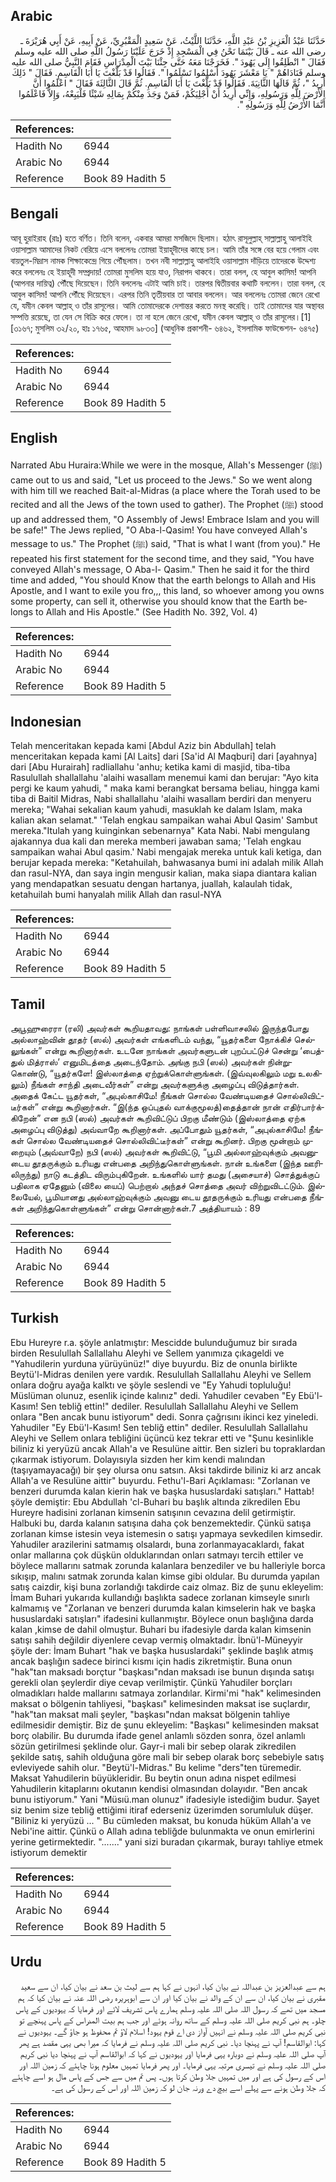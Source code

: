 ## Arabic


<div dir="rtl" lang="ar" style={{fontSize:'larger',backgroundColor:'#f8f9fa',padding:20}}>
حَدَّثَنَا عَبْدُ الْعَزِيزِ بْنُ عَبْدِ اللَّهِ، حَدَّثَنَا اللَّيْثُ، عَنْ سَعِيدٍ الْمَقْبُرِيِّ، عَنْ أَبِيهِ، عَنْ أَبِي هُرَيْرَةَ ـ رضى الله عنه ـ قَالَ بَيْنَمَا نَحْنُ فِي الْمَسْجِدِ إِذْ خَرَجَ عَلَيْنَا رَسُولُ اللَّهِ صلى الله عليه وسلم فَقَالَ ‏"‏ انْطَلِقُوا إِلَى يَهُودَ ‏"‏‏.‏ فَخَرَجْنَا مَعَهُ حَتَّى جِئْنَا بَيْتَ الْمِدْرَاسِ فَقَامَ النَّبِيُّ صلى الله عليه وسلم فَنَادَاهُمْ ‏"‏ يَا مَعْشَرَ يَهُودَ أَسْلِمُوا تَسْلَمُوا ‏"‏‏.‏ فَقَالُوا قَدْ بَلَّغْتَ يَا أَبَا الْقَاسِمِ‏.‏ فَقَالَ ‏"‏ ذَلِكَ أُرِيدُ ‏"‏، ثُمَّ قَالَهَا الثَّانِيَةَ‏.‏ فَقَالُوا قَدْ بَلَّغْتَ يَا أَبَا الْقَاسِمِ‏.‏ ثُمَّ قَالَ الثَّالِثَةَ فَقَالَ ‏"‏ اعْلَمُوا أَنَّ الأَرْضَ لِلَّهِ وَرَسُولِهِ، وَإِنِّي أُرِيدُ أَنْ أُجْلِيَكُمْ، فَمَنْ وَجَدَ مِنْكُمْ بِمَالِهِ شَيْئًا فَلْيَبِعْهُ، وَإِلاَّ فَاعْلَمُوا أَنَّمَا الأَرْضُ لِلَّهِ وَرَسُولِهِ ‏"‏‏.‏
</div>
<div style={{backgroundColor:'#f8f9fa',padding:20, marginBottom: 10}}><table> <thead> <tr> <th>References:</th> <th></th> </tr> </thead> <tbody><tr><td>Hadith No</td><td>6944</td></tr><tr><td>Arabic No</td><td>6944</td></tr><tr><td>Reference</td><td>Book 89 Hadith 5</td></tr></tbody></table></div>

## Bengali


<div dir="ltr" lang="bn" style={{fontSize:'larger',backgroundColor:'#f8f9fa',padding:20}}>
আবূ হুরাইরাহ (রাঃ) হতে বর্ণিত। তিনি বলেন, একবার আমরা মসজিদে ছিলাম। হঠাৎ রাসূলুল্লাহ্ সাল্লাল্লাহু আলাইহি ওয়াসাল্লাম আমাদের নিকট বেরিয়ে এসে বললেনঃ তোমরা ইয়াহূদীদের কাছে চল। আমি তাঁর সঙ্গে বের হয়ে গেলাম এবং বায়তুল-মিদ্রাস নামক শিক্ষাকেন্দ্রে গিয়ে পৌঁছলাম। তখন নবী সাল্লাল্লাহু আলাইহি ওয়াসাল্লাম দাঁড়িয়ে তাদেরকে উদ্দেশ্য করে বললেনঃ হে ইয়াহূদী সম্প্রদায়! তোমরা মুসলিম হয়ে যাও, নিরাপদ থাকবে। তারা বলল, হে আবুল কাসিম! আপনি (আপনার দায়িত্ব) পৌঁছে দিয়েছেন। তিনি বললেনঃ এটাই আমি চাই। তারপর দ্বিতীয়বার কথাটি বললেন। তারা বলল, হে আবুল কাসিম! আপনি পৌঁছে দিয়েছেন। এরপর তিনি তৃতীয়বার তা আবার বললেন। আর বললেনঃ তোমরা জেনে রেখো যে, যমীন কেবল আল্লাহ্ ও তাঁর রাসূলের। আমি তোমাদেরকে দেশান্তর করতে মনস্থ করেছি। তাই তোমাদের যার অস্থাবর সম্পত্তি রয়েছে, তা যেন সে বিক্রি করে ফেলে। তা না হলে জেনে রেখো, যমীন কেবল আল্লাহ্ ও তাঁর রাসূলের।[1] [৩১৬৭; মুসলিম ৩২/২০, হাঃ ১৭৬৫, আহমাদ ৯৮৩৩] (আধুনিক প্রকাশনী- ৬৪৬২, ইসলামিক ফাউন্ডেশন- ৬৪৭৫)
</div>
<div style={{backgroundColor:'#f8f9fa',padding:20, marginBottom: 10}}><table> <thead> <tr> <th>References:</th> <th></th> </tr> </thead> <tbody><tr><td>Hadith No</td><td>6944</td></tr><tr><td>Arabic No</td><td>6944</td></tr><tr><td>Reference</td><td>Book 89 Hadith 5</td></tr></tbody></table></div>

## English


<div dir="ltr" lang="en" style={{fontSize:'larger',backgroundColor:'#f8f9fa',padding:20}}>
Narrated Abu Huraira:While we were in the mosque, Allah's Messenger (ﷺ) came out to us and said, "Let us proceed to the Jews." So we went along with him till we reached Bait-al-Midras (a place where the Torah used to be recited and all the Jews of the town used to gather). The Prophet (ﷺ) stood up and addressed them, "O Assembly of Jews! Embrace Islam and you will be safe!" The Jews replied, "O Aba-l-Qasim! You have conveyed Allah's message to us." The Prophet (ﷺ) said, "That is what I want (from you)." He repeated his first statement for the second time, and they said, "You have conveyed Allah's message, O Aba-l- Qasim." Then he said it for the third time and added, "You should Know that the earth belongs to Allah and His Apostle, and I want to exile you fro,,, this land, so whoever among you owns some property, can sell it, otherwise you should know that the Earth belongs to Allah and His Apostle." (See Hadith No. 392, Vol. 4)
</div>
<div style={{backgroundColor:'#f8f9fa',padding:20, marginBottom: 10}}><table> <thead> <tr> <th>References:</th> <th></th> </tr> </thead> <tbody><tr><td>Hadith No</td><td>6944</td></tr><tr><td>Arabic No</td><td>6944</td></tr><tr><td>Reference</td><td>Book 89 Hadith 5</td></tr></tbody></table></div>

## Indonesian


<div dir="ltr" lang="id" style={{fontSize:'larger',backgroundColor:'#f8f9fa',padding:20}}>
Telah menceritakan kepada kami [Abdul Aziz bin Abdullah] telah menceritakan kepada kami [Al Laits] dari [Sa'id Al Maqburi] dari [ayahnya] dari [Abu Hurairah] radliallahu 'anhu; ketika kami di masjid, tiba-tiba Rasulullah shallallahu 'alaihi wasallam menemui kami dan berujar: "Ayo kita pergi ke kaum yahudi, " maka kami berangkat bersama beliau, hingga kami tiba di Baitil Midras, Nabi shallallahu 'alaihi wasallam berdiri dan menyeru mereka; "Wahai sekalian kaum yahudi, masuklah ke dalam Islam, maka kalian akan selamat." 'Telah engkau sampaikan wahai Abul Qasim' Sambut mereka."Itulah yang kuinginkan sebenarnya" Kata Nabi. Nabi mengulang ajakannya dua kali dan mereka memberi jawaban sama; 'Telah engkau sampaikan wahai Abul qasim.' Nabi mengajak mereka untuk kali ketiga, dan berujar kepada mereka: "Ketahuilah, bahwasanya bumi ini adalah milik Allah dan rasul-NYA, dan saya ingin mengusir kalian, maka siapa diantara kalian yang mendapatkan sesuatu dengan hartanya, juallah, kalaulah tidak, ketahuilah bumi hanyalah milik Allah dan rasul-NYA
</div>
<div style={{backgroundColor:'#f8f9fa',padding:20, marginBottom: 10}}><table> <thead> <tr> <th>References:</th> <th></th> </tr> </thead> <tbody><tr><td>Hadith No</td><td>6944</td></tr><tr><td>Arabic No</td><td>6944</td></tr><tr><td>Reference</td><td>Book 89 Hadith 5</td></tr></tbody></table></div>

## Tamil


<div dir="ltr" lang="ta" style={{fontSize:'larger',backgroundColor:'#f8f9fa',padding:20}}>
அபூஹுரைரா (ரலி) அவர்கள் கூறியதாவது: நாங்கள் பள்ளிவாசலில் இருந்தபோது அல்லாஹ்வின் தூதர் (ஸல்) அவர்கள் எங்களிடம் வந்து, “யூதர்களை நோக்கிச் செல்லுங்கள்” என்று கூறினார்கள். உடனே நாங்கள் அவர்களுடன் புறப்பட்டுச் சென்று ‘பைத்துல் மித்ராஸ்’ எனுமிடத்தை அடைந்தோம். அங்கு நபி (ஸல்) அவர்கள் நின்றுகொண்டு, “யூதர்களே! இஸ்லாத்தை ஏற்றுக்கொள்ளுங்கள். (இவ்வுலகிலும் மறு உலகிலும்) நீங்கள் சாந்தி அடைவீர்கள்” என்று அவர்களுக்கு அழைப்பு விடுத்தார்கள். அதைக் கேட்ட யூதர்கள், “அபுல்காசிமே! நீங்கள் சொல்ல வேண்டியதைச் சொல்லிவிட்டீர்கள்” என்று கூறினார்கள். “இ(ந்த ஒப்புதல் வாக்குமூலத்)தைத்தான் நான் எதிர்பார்க்கிறேன்” என நபி (ஸல்) அவர்கள் கூறிவிட்டுப் பிறகு மீண்டும் (இஸ்லாத்தை ஏற்க அழைப்பு விடுத்து) அவ்வாறே கூறினார்கள். அப்போதும் யூதர்கள், “அபுல்காசிமே! நீங்கள் சொல்ல வேண்டியதைச் சொல்லிவிட்டீர்கள்” என்று கூறினர். பிறகு மூன்றாம் முறையும் (அவ்வாறே) நபி (ஸல்) அவர்கள் கூறிவிட்டு, “பூமி அல்லாஹ்வுக்கும் அவனுடைய தூதருக்கும் உரியது என்பதை அறிந்துகொள்ளுங்கள். நான் உங்களை (இந்த ஊரிலிருந்து) நாடு கடத்திட விரும்புகிறேன். உங்களில் யார் தமது (அசையாச்) சொத்துக்குப் பதிலாக ஏதேனும் (விலை யைப்) பெற்றால் அந்தச் சொத்தை அவர் விற்றுவிடட்டும். இல்லையேல், பூமியானது அல்லாஹ்வுக்கும் அவனு டைய தூதருக்கும் உரியது என்பதை நீங்கள் அறிந்துகொள்ளுங்கள்” என்று சொன்னார்கள்.7 அத்தியாயம் : 89
</div>
<div style={{backgroundColor:'#f8f9fa',padding:20, marginBottom: 10}}><table> <thead> <tr> <th>References:</th> <th></th> </tr> </thead> <tbody><tr><td>Hadith No</td><td>6944</td></tr><tr><td>Arabic No</td><td>6944</td></tr><tr><td>Reference</td><td>Book 89 Hadith 5</td></tr></tbody></table></div>

## Turkish


<div dir="ltr" lang="tr" style={{fontSize:'larger',backgroundColor:'#f8f9fa',padding:20}}>
Ebu Hureyre r.a. şöyle anlatmıştır: Mescidde bulunduğumuz bir sırada birden Resulullah Sallallahu Aleyhi ve Sellem yanımıza çıkageldi ve "Yahudilerin yurduna yürüyünüz!" diye buyurdu. Biz de onunla birlikte Beytü'l-Midras denilen yere vardık. Resulullah Sallallahu Aleyhi ve Sellem onlara doğru ayağa kalktı ve şöyle seslendi ve "Ey Yahudi topluluğu! Müslüman olunuz, esenlik içinde kalınız" dedi. Yahudiler cevaben "Ey Ebü'l-Kasım! Sen tebliğ ettin!" dediler. Resulullah Sallallahu Aleyhi ve Sellem onlara "Ben ancak bunu istiyorum" dedi. Sonra çağrısını ikinci kez yineledi. Yahudiler "Ey Ebü'l-Kasım! Sen tebliğ ettin" dediler. Resulullah Sallallahu Aleyhi ve Sellem onlara tebliğini üçüncü kez tekrar etti ve "Şunu kesinlikle biliniz ki yeryüzü ancak Allah'a ve Resulüne aittir. Ben sizleri bu topraklardan çıkarmak istiyorum. Dolayısıyla sizden her kim kendi malından (taşıyamayacağı) bir şey olursa onu satsın. Aksi takdirde biliniz ki arz ancak Allah'a ve Resulüne aittir" buyurdu. Fethu'l-Bari Açıklaması: "Zorlanan ve benzeri durumda kalan kierin hak ve başka hususlardaki satışları." Hattab! şöyle demiştir: Ebu Abdullah 'cl-Buhari bu başlık altında zikredilen Ebu Hureyre hadisini zorlanan kimsenin satışının cevazına delil getirmiştir. Halbuki bu, darda kalanın satışına daha çok benzemektedir. Çünkü satışa zorlanan kimse istesin veya istemesin o satışı yapmaya sevkedilen kimsedir. Yahudiler arazilerini satmamış olsalardı, buna zorlanmayacaklardı, fakat onlar mallarına çok düşkün olduklarından onları satmayı tercih ettiler ve böylece mallarını satmak zorunda kalanlara benzediler ve bu halleriyle borca sıkışıp, malını satmak zorunda kalan kimse gibi oldular. Bu durumda yapılan satış caizdir, kişi buna zorlandığı takdirde caiz olmaz. Biz de şunu ekleyelim: İmam Buhari yukarıda kullandığı başlıkta sadece zorlanan kimseyle sınırlı kalmamış ve "Zorlanan ve benzeri durumda kalan kimselerin hak ve başka hususlardaki satışları" ifadesini kullanmıştır. Böylece onun başlığına darda kalan ,kimse de dahil olmuştur. Buhari bu ifadesiyle darda kalan kimsenin satışı sahih değildir diyenlere cevap vermiş olmaktadır. İbnü'l-Müneyyir şöyle der: İmam Buhart "hak ve başka hususlardaki" şeklinde başlık atmış ancak başlığın sadece birinci kısmı için hadis zikretmiştir. Buna onun "hak"tan maksadı borçtur "başkası"ndan maksadı ise bunun dışında satışı gerekli olan şeylerdir diye cevap verilmiştir. Çünkü Yahudiler borçları olmadıkları halde mallarını satmaya zorlandılar. Kirmi'mi "hak" kelimesinden maksat o bölgenin tahliyesi, "başkası" kelimesinden maksat ise suçlardır, "hak"tan maksat mali şeyler, "başkası"ndan maksat bölgenin tahliye edilmesidir demiştir. Biz de şunu ekleyelim: "Başkası" kelimesinden maksat borç olabilir. Bu durumda ifade genel anlamlı sözden sonra, özel anlamlı sözün getirilmesi şeklinde olur. Gayr-i mali bir sebep olarak zikredilen şekilde satış, sahih olduğuna göre mali bir sebep olarak borç sebebiyle satış evleviyede sahih olur. "Beytü'l-Midras." Bu kelime "ders"ten türemedir. Maksat Yahudilerin büyükleridir. Bu beytin onun adına nispet edilmesi Yahudilerin kitaplarını okutanın kendisi olmasından dolayıdır. "Ben ancak bunu istiyorum." Yani "Müsıü.man olunuz" ifadesiyle istediğim budur. Şayet siz benim size tebliğ ettiğimi itiraf ederseniz üzerimden sorumluluk düşer. "Biliniz ki yeryüzü ... " Bu cümleden maksat, bu konuda hüküm Allah'a ve Nebi'ine aittir. Çünkü o Allah adına tebliğde bulunmakta ve onun emirlerini yerine getirmektedir. "......." yani sizi buradan çıkarmak, burayı tahliye etmek istiyorum demektir
</div>
<div style={{backgroundColor:'#f8f9fa',padding:20, marginBottom: 10}}><table> <thead> <tr> <th>References:</th> <th></th> </tr> </thead> <tbody><tr><td>Hadith No</td><td>6944</td></tr><tr><td>Arabic No</td><td>6944</td></tr><tr><td>Reference</td><td>Book 89 Hadith 5</td></tr></tbody></table></div>

## Urdu


<div dir="rtl" lang="ur" style={{fontSize:'larger',backgroundColor:'#f8f9fa',padding:20}}>
ہم سے عبدالعزیز بن عبداللہ نے بیان کیا، انہوں نے کہا ہم سے لیث بن سعد نے بیان کیا، ان سے سعید مقبری نے بیان کیا، ان سے ان کے والد نے بیان کیا اور ان سے ابوہریرہ رضی اللہ عنہ نے بیان کیا کہ ہم مسجد میں تھے کہ رسول اللہ صلی اللہ علیہ وسلم ہمارے پاس تشریف لائے اور فرمایا کہ یہودیوں کے پاس چلو۔ ہم نبی کریم صلی اللہ علیہ وسلم کے ساتھ روانہ ہوئے اور جب ہم بیت المدراس کے پاس پہنچے تو نبی کریم صلی اللہ علیہ وسلم نے انہیں آواز دی اے قوم یہود! اسلام لاؤ تم محفوظ ہو جاؤ گے۔ یہودیوں نے کہا: ابوالقاسم! آپ نے پہنچا دیا۔ نبی کریم صلی اللہ علیہ وسلم نے فرمایا کہ میرا بھی یہی مقصد ہے پھر آپ صلی اللہ علیہ وسلم نے دوبارہ یہی فرمایا اور یہودیوں نے کہا کہ ابوالقاسم آپ نے پہنچا دیا نبی کریم صلی اللہ علیہ وسلم نے تیسری مرتبہ یہی فرمایا۔ اور پھر فرمایا تمہیں معلوم ہونا چاہئے کہ زمین اللہ اور اس کے رسول کی ہے اور میں تمہیں جلا وطن کرتا ہوں۔ پس تم میں سے جس کے پاس مال ہو اسے چاہئے کہ جلا وطن ہونے سے پہلے اسے بیچ دے ورنہ جان لو کہ زمین اللہ اور اس کے رسول کی ہے۔
</div>
<div style={{backgroundColor:'#f8f9fa',padding:20, marginBottom: 10}}><table> <thead> <tr> <th>References:</th> <th></th> </tr> </thead> <tbody><tr><td>Hadith No</td><td>6944</td></tr><tr><td>Arabic No</td><td>6944</td></tr><tr><td>Reference</td><td>Book 89 Hadith 5</td></tr></tbody></table></div>